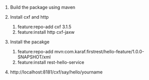 1) Build the package using maven

2) Install cxf and http
    
      1) feature:repo-add cxf 3.1.5
      2) feature:install http cxf-jaxw
      
3) Install the pacakge

    1) feature:repo-add mvn:com.karaf.firstrest/hello-feature/1.0.0-SNAPSHOT/xml
    2) feature:install rest-hello-service
    
4) http://localhost:8181/cxf/say/hello/yourname
